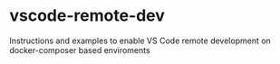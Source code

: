 # vscode-remote-dev
Instructions and examples to enable VS Code remote development on docker-composer based enviroments
